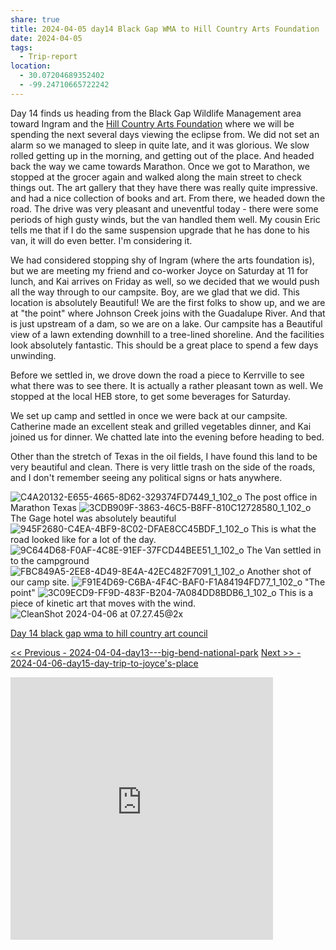 ```yaml
---
share: true
title: 2024-04-05 day14 Black Gap WMA to Hill Country Arts Foundation
date: 2024-04-05
tags:
  - Trip-report
location:
  - 30.07204689352402
  - -99.24710665722242
---
```


Day 14 finds us heading from the Black Gap Wildlife Management area toward Ingram and the [Hill Country Arts Foundation](http://www.hcaf.com/) where we will be spending the next several days viewing the eclipse from.   We did not set an alarm so we managed to sleep in quite late, and it was glorious.   We slow rolled getting up in the morning, and getting out of the place.    And headed back the way we came towards Marathon.  Once we got to Marathon, we stopped at the grocer again and walked along the main street to check things out.   The art gallery that they have there was really quite impressive. and had a nice collection of books and art.  From there, we headed down the road.   The drive was very pleasant and uneventful today - there were some periods of high gusty winds, but the van handled them well.   My cousin Eric tells me that if I do the same suspension upgrade that he has done to his van, it will do even better.  I'm considering it.

We had considered stopping shy of Ingram (where the arts foundation is), but we are meeting my friend and co-worker Joyce on Saturday at 11 for lunch, and Kai arrives on Friday as well, so we decided that we would push all the way through to our campsite.  Boy, are we glad that we did.  This location is absolutely Beautiful!   We are the first folks to show up, and we are at "the point" where Johnson Creek joins with the Guadalupe River.   And that is just upstream of a dam, so we are on a lake.    Our campsite has a Beautiful view of a lawn extending downhill to a tree-lined shoreline.   And the facilities look absolutely fantastic.  This should be a great place to spend a few days unwinding.  

Before we settled in, we drove down the road a piece to Kerrville to see what there was to see there.  It is actually a rather pleasant town as well.   We stopped at the local HEB store, to get some beverages for Saturday.   

We set up camp and settled in once we were back at our campsite.   Catherine made an excellent steak and grilled vegetables dinner, and Kai joined us for dinner.   We chatted late into the evening before heading to bed.

Other than the stretch of Texas in the oil fields, I have found this land to be very beautiful and clean.  There is very little trash on the side of the roads, and I don't remember seeing any political signs or hats anywhere.   


![C4A20132-E655-4665-8D62-329374FD7449_1_102_o](../attachments/C4A20132-E655-4665-8D62-329374FD7449_1_102_o.jpeg)
The post office in Marathon Texas
![3CDB909F-3863-46C5-B8FF-810C12728580_1_102_o](../attachments/3CDB909F-3863-46C5-B8FF-810C12728580_1_102_o.jpeg)
The Gage hotel was absolutely beautiful
![945F2680-C4EA-4BF9-8C02-DFAE8CC45BDF_1_102_o](../attachments/945F2680-C4EA-4BF9-8C02-DFAE8CC45BDF_1_102_o.jpeg)
This is what the road looked like for a lot of the day.
![9C644D68-F0AF-4C8E-91EF-37FCD44BEE51_1_102_o](../attachments/9C644D68-F0AF-4C8E-91EF-37FCD44BEE51_1_102_o.jpeg)
The Van settled in to the campground
![FBC849A5-2EE8-4D49-8E4A-42EC482F7091_1_102_o](../attachments/FBC849A5-2EE8-4D49-8E4A-42EC482F7091_1_102_o.jpeg)
Another shot of our camp site.
![F91E4D69-C6BA-4F4C-BAF0-F1A84194FD77_1_102_o](../attachments/F91E4D69-C6BA-4F4C-BAF0-F1A84194FD77_1_102_o.jpeg)
"The point"
![3C09ECD9-FF9D-483F-B204-7A084DD8BDB6_1_102_o](../attachments/3C09ECD9-FF9D-483F-B204-7A084DD8BDB6_1_102_o.jpeg)
This is a piece of kinetic art that moves with the wind.
![CleanShot 2024-04-06 at 07.27.45@2x](../attachments/CleanShot%202024-04-06%20at%2007.27.45@2x.png)

[Day 14 black gap wma to hill country art council](https://www.gaiagps.com/public/qc67rz1C3Gb2NjSWpsLL0Ba7/)


[<< Previous - 2024-04-04-day13---big-bend-national-park](./2024-04-04-day13---big-bend-national-park.md) 
[Next >>  - 2024-04-06-day15-day-trip-to-joyce's-place](./2024-04-06-day15-day-trip-to-joyce's-place.md)



<iframe src="https://www.gaiagps.com/public/qc67rz1C3Gb2NjSWpsLL0Ba7/?embed=True" style="border:none; overflow-y: hidden; background-color:white; min-width: 320px; max-width:420px; width:100%; height: 420px;" seamless />